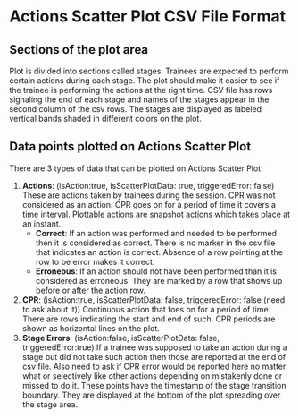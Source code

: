 # Actions Scatter Plot CSV File Format

## Sections of the plot area

Plot is divided into sections called stages. Trainees are expected to perform certain actions during each stage. The plot should make it easier to see if the trainee is performing the actions at the right time.
CSV file has rows signaling the end of each stage and names of the stages appear in the second column of the csv rows. The stages are displayed as labeled vertical bands shaded in different colors on the plot.

## Data points plotted on Actions Scatter Plot

There are 3 types of data that can be plotted on Actions Scatter Plot:
1. **Actions**: (isAction:true, isScatterPlotData: true, triggeredError: false) These are actions taken by trainees during the session. CPR was not considered as an action. CPR goes on for a period of time it covers a time interval. Plottable actions are snapshot actions which takes place at an instant.
    * **Correct**: If an action was performed and needed to be performed then it is considered as correct. There is no marker in the csv file that indicates an action is correct. Absence of a row pointing at the row to be error makes it correct.
    * **Erroneous**: If an action should not have been performed than it is considered as erroneous. They are marked by a row that shows up before or after the action row.
2. **CPR**: (isAction:true, isScatterPlotData: false, triggeredError: false (need to ask about it)) Continuous action that foes on for a period of time. There are rows indicating the start and end of such. CPR periods are shown as horizontal lines on the plot.
3. **Stage Errors**: (isAction:false, isScatterPlotData: false, triggeredError:true) If a trainee was supposed to take an action during a stage but did not take such action then those are reported at the end of csv file. Also need to ask if CPR error would be reported here no matter what or selectively like other actions depending on mistakenly done or missed to do it. These points have the timestamp of the stage transition boundary. They are displayed at the bottom of the plot spreading over the stage area.


